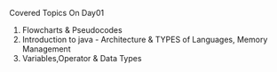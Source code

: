 Covered Topics On Day01
1. Flowcharts & Pseudocodes
2. Introduction to java - Architecture & TYPES of Languages, Memory Management
3. Variables,Operator & Data Types
